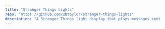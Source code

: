 ```yaml
---
title: "Stranger Things Lights"
repo: "https://github.com/zbtaylor/stranger-things-lights"
description: "A Stranger Things light display that plays messages sent via web form."
---
```

